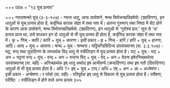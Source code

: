 +++
title = "९३ युच् प्रत्यय"

+++
ण्यासश्रन्थो युच् (३-३-१०७) - ण्यन्त धातु, आस उपवेशने, श्रन्थ विमोचनप्रतिहर्षयो: (क्र्यादिगण), इन धातुओं से युच् प्रत्यय होता है, कर्तृभिन्न कारक संज्ञा में तथा भाव में।
हलन्त गुरुमान् तथा निष्ठा में सेट होने के कारण आस उपवेशने, श्रन्थ विमोचनप्रतिहर्षयो: (क्र्यादिगण), इन धातुओं से 'गुरोश्च हल:' सूत्र से 'अ' प्रत्यय प्राप्त था, उसे बाधकर इन दो धातुओं से भी युच् प्रत्यय ही होता है, कर्तृभिन्न कारक संज्ञा में तथा भाव में। कृ + णिच् - कारि / कारि + युच् = कारणा। इसी प्रकार - हृ + णिच् - हारि / हारि + युच् = हारणा, आदि। आस् + युच् = आसना। श्रन्थ् + युच् - श्रन्थना।
घट्टिवन्दिविदिभ्य उपसंख्यानम् (वा. ३.३.१०७) - घट्ट, वन्द् तथा तुदादिगण के लाभार्थक विद् धातु से स्त्रीलिङ्ग में युच् प्रत्यय होता है। घट् + युच् - घट् + अन = घट्टना वन्द् + युच् - वन्द् + अन = वन्दना विद् + युच् - वेद् + अन = वेदना
इषेरनिच्छार्थस्य उपसंख्यानम् (वा. वही) - अनिच्छार्थक इष् धातु अर्थात् इष आभीक्ष्ण्ये (क्रयादिगण) तथा इष गतौ (दिवादिगण) धातुओं से भी युच् प्रत्यय होता है। अधि T+ इष् + युच् + टाप् / अधि + एष् + अन + आ = अध्येषणा। इसी प्रकार - अन्वेषणा।
र परेर्वा (वा. वही) - परिपूर्वक इष् धातु से विकल्प से युच् प्रत्यय होता है। पर्येषणा, परीष्टिः ।
स्त्रीलिङ्ग में होने वाले अन्य प्रत्यय
३५५